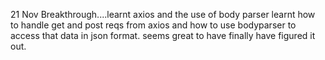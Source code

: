 21 Nov
Breakthrough....learnt axios and the use of body parser
learnt how to handle get and post reqs from axios and how to use bodyparser to access that data in json format. seems great to have finally have figured it out.